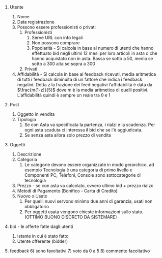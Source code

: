 1) Utente
	1) Nome
	2) Data registrazione
	3) Possono essere professionisti o privati
		1) Professionisti
			1) Serve URL con info legali
			2) Non possono comprare
			3) Popolarità - Si calcola in base al numero di utenti che hanno effettuato bid negli ultimi 12 mesi per loro articoli in asta o che hanno acquistato non in asta.
			   Bassa se sotto a 50, media se sotto a 300 alta se sopra a 300
		2) Privati
	4) Affidabilità - Si calcola in base ai feedback ricevuti, media aritmetica di tutti i feedback diminuita di un fattore che indica i feedback negativi. Detta $z$ la frazione dei feed negativi l'affidabilità è data da $\frac{m(1-z)}{5}$ dove $m$ è la media aritmetica di quelli positivi. 
	   L'affidabilità quindi è sempre un reale tra 0 e 1

2) Post
	1) Oggetto in vendita
	2) Tipologia
		1) Se con Asta va specificata la partenza, i rialzi e la scadenza. Per ogni asta scaduta ci interessa il bid che se l'è aggiudicata.
		2) Se senza asta allora solo prezzo di vendita

3) Oggetti
	1) Descrizione
	2) Categoria
		1) Le categorie devono essere organizzate in modo gerarchico, ad esempio Tecnologia è una categoria di primo livello e  Componenti PC, Telefoni, Console sono sottocategorie di tecnologia
	3) Prezzo - se con asta va calcolato, ovvero ultimo bid + prezzo rialzo
	4) Metodi di Pagamento (Bonifico - Carta di Credito)
	5) Nuovo o Usato
		1) Per quelli nuovi servono minimo due anni di garanzia, usati non obbligatorio
		2) Per oggetti usata vengono chieste informazioni sullo stato. (OTTIMO BUONO DISCRETO DA SISTEMARE)

4) bid - le offerte fatte dagli utenti
	1) Istante in cui è stato fatto
	2) Utente offerente (bidder)

5) feedback
	6) sono favoltativi
	7) voto da 0 a 5
	8) commento facoltativo